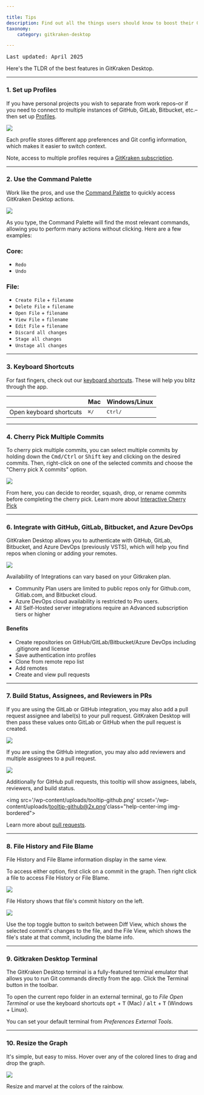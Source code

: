 ```yaml
---

title: Tips
description: Find out all the things users should know to boost their GitKraken Desktop experience.
taxonomy:
    category: gitkraken-desktop

---
```

<kbd>Last updated: April 2025</kbd>

Here's the TLDR of the best features in GitKraken Desktop.

***

### 1. Set up Profiles

If you have personal projects you wish to separate from work repos–or if you need to connect to multiple instances of GitHub, GitLab, Bitbucket, etc.–then set up [Profiles](/start-here/profiles).

<img src="/wp-content/uploads/profile-example-2025.png" class="help-center-img img-bordered">

Each profile stores different app preferences and Git config information, which makes it easier to switch context.

<div class='callout callout--success'>
    <p>Note, access to multiple profiles requires a <a href="https://www.gitkraken.com/pricing" target="_blank">GitKraken subscription</a>.</p>
</div>

***

### 2. Use the Command Palette

Work like the pros, and use the [Command Palette](/start-here/command-palette) to quickly access GitKraken Desktop actions.

<img src="/wp-content/uploads/command-palette-2025.gif" srcset="/wp-content/uploads/command-palette-2025.gif" class="help-center-img img-bordered">

As you type, the Command Palette will find the most relevant commands, allowing you to perform many actions without clicking. Here are a few examples:

<h3>Core:</h3>

 * `Redo`
 * `Undo`

<h3>File:</h3>

* `Create File` + `filename`
* `Delete File` + `filename`
* `Open File` + `filename`
* `View File` + `filename`
* `Edit File` + `filename`
* `Discard all changes`
* `Stage all changes`
* `Unstage all changes`



***

### 3. Keyboard Shortcuts

For fast fingers, check out our [keyboard shortcuts](/start-here/keyboard-shortcuts). These will help you blitz through the app.

<table class='table table--bordered table--shortcuts'>
    <thead>
        <tr>
            <th>&nbsp;</th>
            <th>Mac</th>
            <th>Windows/Linux</th>
        </tr>
    </thead>
    <tbody>
        <tr>
            <td>Open keyboard shortcuts</td>
            <td><kbd>&#8984;</kbd><kbd>/</kbd></td>
            <td><kbd>Ctrl</kbd><kbd>/</kbd></td>
        </tr>
    </tbody>
</table>

***

### 4. Cherry Pick Multiple Commits

To cherry pick multiple commits, you can select multiple commits by holding down the <kbd>Cmd/Ctrl</kbd> or <kbd>Shift</kbd> key and clicking on the desired commits. Then, right-click on one of the selected commits and choose the "Cherry pick X commits" option.

<img src='/wp-content/uploads/multi-cherry-pick-menu.png' class="help-center-img img-bordered">

From here, you can decide to reorder, squash, drop, or rename commits before completing the cherry pick. Learn more about [Interactive Cherry Pick](/gitkraken-desktop/cherrypick/)

***

### 6. Integrate with GitHub, GitLab, Bitbucket, and Azure DevOps

GitKraken Desktop allows you to authenticate with GitHub, GitLab, Bitbucket, and Azure DevOps (previously VSTS), which will help you find repos when cloning or adding your remotes.

<img src="/wp-content/uploads/authentication.png" srcset="/wp-content/uploads/authentication@2x.png" class="help-center-img img-bordered">

Availability of Integrations can vary based on your Gitkraken plan.
- Community Plan users are limited to public repos only for Github.com, Gitlab.com, and Bitbucket cloud.
- Azure DevOps cloud availability is restricted to Pro users.
- All Self-Hosted server integrations require an Advanced subscription tiers or higher

#### Benefits

- Create repositories on GitHub/GitLab/Bitbucket/Azure DevOps including .gitignore and license
- Save authentication into profiles
- Clone from remote repo list
- Add remotes 
- Create and view pull requests

***

### 7. Build Status, Assignees, and Reviewers in PRs

If you are using the GitLab or GitHub integration, you may also add a pull request assignee and label(s) to your pull request. GitKraken Desktop will then pass these values onto GitLab or GitHub when the pull request is created. 

<img src='/wp-content/uploads/gitlab-assignee.png' srcset='/wp-content/uploads/gitlab-assignee@2x.png' class="help-center-img img-bordered">

If you are using the GitHub integration, you may also add reviewers and multiple assignees to a pull request. 

<img src='/wp-content/uploads/github-assignee.png' srcset='/wp-content/uploads/github-assignee@2x.png' class="help-center-img img-bordered">

Additionally for GitHub pull requests, this tooltip will show assignees, labels, reviewers, and build status.

<img src='/wp-content/uploads/tooltip-github.png' srcset='/wp-content/uploads/tooltip-github@2x.png'class="help-center-img img-bordered">

Learn more about [pull requests](/working-with-repositories/pull-requests).

***

### 8. File History and File Blame

File History and File Blame information display in the same view.

To access either option, first click on a commit in the graph. Then right click a file to access File History or File Blame.

<img src='/wp-content/uploads/file-history.png' srcset='/wp-content/uploads/file-history@2x.png 2x' class="help-center-img img-bordered">

File History shows that file's commit history on the left.

<img src='/wp-content/uploads/file-diff.png' srcset='/wp-content/uploads/file-diff.png 2x' class="help-center-img img-bordered">

Use the top toggle button to switch between Diff View, which shows the selected commit's changes to the file, and the File View, which shows the file's state at that commit, including the blame info.

***

### 9. Gitkraken Desktop Terminal

The GitKraken Desktop terminal is a fully-featured terminal emulator that allows you to run Git commands directly from the app.
Click the Terminal <i class="fa fa-terminal" aria-hidden="true"></i> button in the toolbar.

To open the current repo folder in an external terminal, go to <em class="context-menu">File <i class='fa fa-caret-right'></i> Open Terminal</em> or use the keyboard shortcuts <kbd>opt</kbd> + <kbd>T</kbd> (Mac) / <kbd>alt</kbd> + <kbd>T</kbd> (Windows + Linux). 

You can set your default terminal from <em class="context-menu">Preferences <i class='fa fa-caret-right'></i> External Tools</em>.


***

### 10. Resize the Graph

It's simple, but easy to miss. Hover over any of the colored lines to drag and drop the graph.

<img src='/wp-content/uploads/graph-gif.gif' class='figure img-floated img-floated--right'>


Resize and marvel at the colors of the rainbow.



